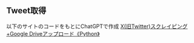 
## Tweet取得
以下のサイトのコードをもとにChatGPTで作成
[X(旧Twitter)スクレイピング+Google Driveアップロード《Python》](https://note.com/cynthia4292/n/nf63c768117dc)